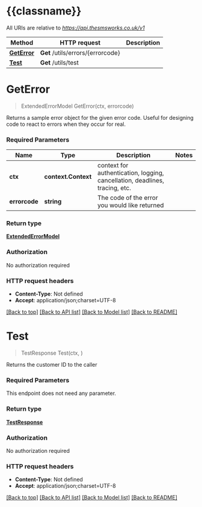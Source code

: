 # {{classname}}

All URIs are relative to *https://api.thesmsworks.co.uk/v1*

Method | HTTP request | Description
------------- | ------------- | -------------
[**GetError**](UtilsApi.md#GetError) | **Get** /utils/errors/{errorcode} | 
[**Test**](UtilsApi.md#Test) | **Get** /utils/test | 

# **GetError**
> ExtendedErrorModel GetError(ctx, errorcode)


Returns a sample error object for the given error code. Useful for designing code to react to errors when they occur for real.

### Required Parameters

Name | Type | Description  | Notes
------------- | ------------- | ------------- | -------------
 **ctx** | **context.Context** | context for authentication, logging, cancellation, deadlines, tracing, etc.
  **errorcode** | **string**| The code of the error you would like returned | 

### Return type

[**ExtendedErrorModel**](ExtendedErrorModel.md)

### Authorization

No authorization required

### HTTP request headers

 - **Content-Type**: Not defined
 - **Accept**: application/json;charset=UTF-8

[[Back to top]](#) [[Back to API list]](../README.md#documentation-for-api-endpoints) [[Back to Model list]](../README.md#documentation-for-models) [[Back to README]](../README.md)

# **Test**
> TestResponse Test(ctx, )


Returns the customer ID to the caller

### Required Parameters
This endpoint does not need any parameter.

### Return type

[**TestResponse**](TestResponse.md)

### Authorization

No authorization required

### HTTP request headers

 - **Content-Type**: Not defined
 - **Accept**: application/json;charset=UTF-8

[[Back to top]](#) [[Back to API list]](../README.md#documentation-for-api-endpoints) [[Back to Model list]](../README.md#documentation-for-models) [[Back to README]](../README.md)

